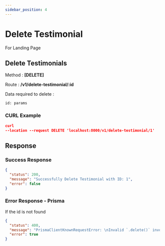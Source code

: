 ```yaml
---
sidebar_position: 4
---
```


# Delete Testimonial

For Landing Page

## Delete Testimonials

Method : **[DELETE]**

Route :
**/v1/delete-testimonial/:id**

Data required to delete :

```
id: params
```

### CURL Example

```json
curl
--location --request DELETE 'localhost:8000/v1/delete-testimonial/1'
```

## Response

### Success Response

```json
{
  "status": 200,
  "message": "Successfully Delete Testimonial with ID: 1",
  "error": false
}
```

### Error Response - Prisma

If the id is not found

```json
{
  "status": 400,
  "message": "PrismaClientKnownRequestError: \nInvalid `.delete()` invocation in\n/home/fardhan/Code/farmioty/farmioty-be/src/service/landing_page.service.ts:156:16\n\n  153 \n  154 try {\n  155   await prisma.testimonial\n→ 156     .delete(\nAn operation failed because it depends on one or more records that were required but not found. Record to delete does not exist.",
  "error": true
}
```

